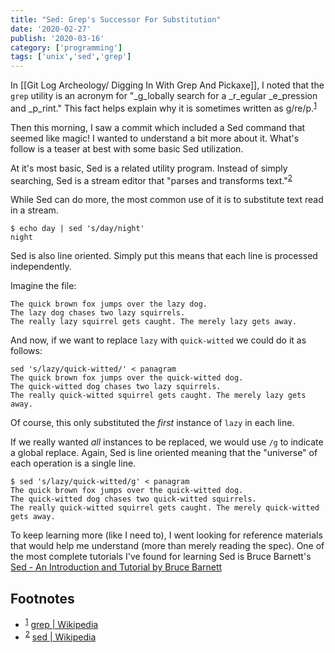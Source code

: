 ```yaml
---
title: "Sed: Grep's Successor For Substitution"
date: '2020-02-27'
publish: '2020-03-16'
category: ['programming']
tags: ['unix','sed','grep']
---
```


In [[Git Log Archeology/ Digging In With Grep And Pickaxe]], I noted that the `grep` utility is an acronym for "_g_lobally search for a _r_egular _e_pression and _p_rint." This fact helps explain why it is sometimes written as g/re/p.<sup>[1](#footnotes)</sup><a id="fn1"></a>

Then this morning, I saw a commit which included a Sed command that seemed like magic! I wanted to understand a bit more about it. What's follow is a teaser at best with some basic Sed utilization.

At it's most basic, Sed is a related utility program. Instead of simply searching, Sed is a stream editor that "parses and transforms text."<sup>[2](#footnotes)</sup><a id="fn2"></a>

While Sed can do more, the most common use of it is to substitute text read in a stream.

```shell
$ echo day | sed 's/day/night'
night
```

Sed is also line oriented. Simply put this means that each line is processed independently.

Imagine the file:
```shell:title="panagram"
The quick brown fox jumps over the lazy dog.
The lazy dog chases two lazy squirrels.
The really lazy squirrel gets caught. The merely lazy gets away.
```

And now, if we want to replace `lazy` with `quick-witted` we could do it as follows:

```shell
sed 's/lazy/quick-witted/' < panagram
The quick brown fox jumps over the quick-witted dog.
The quick-witted dog chases two lazy squirrels.
The really quick-witted squirrel gets caught. The merely lazy gets away.

```

Of course, this only substituted the _first_ instance of `lazy` in each line.

If we really wanted _all_ instances to be replaced, we would use `/g` to indicate a global replace. Again, Sed is line oriented meaning that the "universe" of each operation is a single line.

```shell
$ sed 's/lazy/quick-witted/g' < panagram
The quick brown fox jumps over the quick-witted dog.
The quick-witted dog chases two quick-witted squirrels.
The really quick-witted squirrel gets caught. The merely quick-witted gets away.
```

To keep learning more (like I need to), I went looking for reference materials that would help me understand (more than merely reading the spec). One of the most complete tutorials I've found for learning Sed is Bruce Barnett's [Sed - An Introduction and Tutorial by Bruce Barnett](https://www.grymoire.com/Unix/Sed.html)

## Footnotes
- <sup>[1](#fn1)</sup> [grep | Wikipedia](https://en.wikipedia.org/wiki/Grep)
- <sup>[2](#fn2)</sup> [sed | Wikipedia](https://en.wikipedia.org/wiki/Sed)